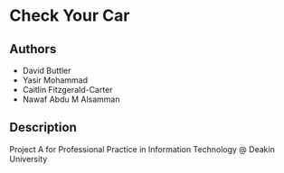# Check Your Car

## Authors

  * David Buttler
  * Yasir Mohammad
  * Caitlin Fitzgerald-Carter
  * Nawaf Abdu M Alsamman

## Description

Project A for Professional Practice in Information Technology @ Deakin University
